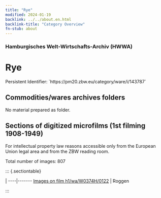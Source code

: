 ```yaml
---
title: "Rye"
modified: 2024-01-19
backlink: ../../about.en.html
backlink-title: "Category Overview"
fn-stub: about
---
```


### Hamburgisches Welt-Wirtschafts-Archiv (HWWA)

# Rye

<div class="hint">Persistent Identifier: `https://pm20.zbw.eu/category/ware/i/143787`</div>







## Commodities/wares archives folders





No material prepared as folder.



<a id="filmsections" />

## Sections of digitized microfilms (1st filming 1908-1949)

<p>For intellectual property law reasons accessible only from the European Union legal area and from the ZBW reading room.</p>



<p>Total number of images: 807</p>




::: {.sectiontable}

 | 
----|-------
<a class="btn" href="https://pm20.zbw.eu/film/h1/wa/W0374H/0122" rel="nofollow">Images on film h1/wa/W0374H/0122</a> | Roggen


:::

















